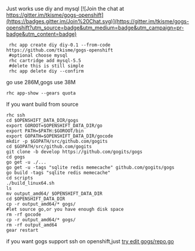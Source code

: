 Just works use diy and mysql
[![Join the chat at https://gitter.im/tkisme/gogs-openshift](https://badges.gitter.im/Join%20Chat.svg)](https://gitter.im/tkisme/gogs-openshift?utm_source=badge&utm_medium=badge&utm_campaign=pr-badge&utm_content=badge)
```
 rhc app create diy diy-0.1 --from-code https://github.com/tkisme/gogs-openshift
 #optional choose mysql
 rhc cartridge add mysql-5.5
 #delete this is still simple
 rhc app delete diy --confirm
```

go use 286M,gogs use 38M
```
rhc app-show --gears quota
```

If you want build from source
```
rhc ssh
cd $OPENSHIFT_DATA_DIR/gogs
export GOROOT=$OPENSHIFT_DATA_DIR/go
export PATH=$PATH:$GOROOT/bin
export GOPATH=$OPENSHIFT_DATA_DIR/gocode
mkdir -p $GOPATH/src/github.com/gogits
cd $GOPATH/src/github.com/gogits
git clone -b develop https://github.com/gogits/gogs
cd gogs
go get -u ./...
go get -u -tags "sqlite redis memecache" github.com/gogits/gogs
go build -tags "sqlite redis memecache"
cd scripts
./build_linux64.sh
ls
mv output_amd64/ $OPENSHIFT_DATA_DIR
cd $OPENSHIFT_DATA_DIR
cp -r output_amd64/* gogs/
#let source go,or you have enough disk space
rm -rf gocode
cp -r output_amd64/* gogs/
rm -rf output_amd64
gear restart
```

if you want gogs support ssh on openshift,just [try edit gogs/repo.go](https://github.com/gogits/gogs/blob/master/models/repo.go#L314)

